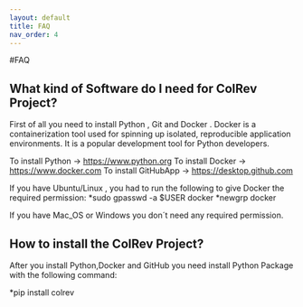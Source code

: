```yaml
--- 
layout: default
title: FAQ
nav_order: 4
--- 
```


#FAQ

## What kind of Software do I need for ColRev Project?

First of all you need to install Python , Git and Docker .
Docker is a containerization tool used for spinning up isolated, reproducible application environments. It is a popular development tool for Python developers. 

To install Python -> https://www.python.org
To install Docker -> https://www.docker.com
To install GitHubApp -> https://desktop.github.com

If you have Ubuntu/Linux , you had to run the following to give Docker the required permission:
 *sudo gpasswd -a $USER docker
 *newgrp docker
 
If you have Mac_OS or Windows you don´t need any required permission.

## How to install the ColRev Project?
After you install Python,Docker and GitHub you need install Python Package with the following command:

*pip install colrev 




